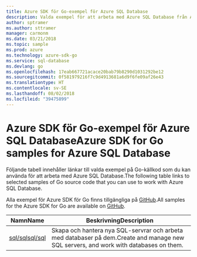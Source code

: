 ```yaml
---
title: Azure SDK för Go-exempel för Azure SQL Database
description: Valda exempel för att arbeta med Azure SQL Database från Azure SDK för Go.
author: sptramer
ms.author: sttramer
manager: carmonm
ms.date: 03/21/2018
ms.topic: sample
ms.prod: azure
ms.technology: azure-sdk-go
ms.service: sql-database
ms.devlang: go
ms.openlocfilehash: 17eab667721acace20bab79b8290d1031292be12
ms.sourcegitcommit: 0f581979216f7c9d4913681a6d9f6fe09af26e43
ms.translationtype: HT
ms.contentlocale: sv-SE
ms.lasthandoff: 08/02/2018
ms.locfileid: "39475899"
---
```

# <a name="azure-sdk-for-go-samples-for-azure-sql-database"></a><span data-ttu-id="bd7fc-103">Azure SDK för Go-exempel för Azure SQL Database</span><span class="sxs-lookup"><span data-stu-id="bd7fc-103">Azure SDK for Go samples for Azure SQL Database</span></span>

<span data-ttu-id="bd7fc-104">Följande tabell innehåller länkar till valda exempel på Go-källkod som du kan använda för att arbeta med Azure SQL Database.</span><span class="sxs-lookup"><span data-stu-id="bd7fc-104">The following table links to selected samples of Go source code that you can use to work with Azure SQL Database.</span></span>

<span data-ttu-id="bd7fc-105">Alla exempel för Azure SDK för Go finns tillgängliga på [GitHub](https://github.com/Azure-Samples/azure-sdk-for-go-samples).</span><span class="sxs-lookup"><span data-stu-id="bd7fc-105">All samples for the Azure SDK for Go are available on [GitHub](https://github.com/Azure-Samples/azure-sdk-for-go-samples).</span></span>

| <span data-ttu-id="bd7fc-106">Namn</span><span class="sxs-lookup"><span data-stu-id="bd7fc-106">Name</span></span> | <span data-ttu-id="bd7fc-107">Beskrivning</span><span class="sxs-lookup"><span data-stu-id="bd7fc-107">Description</span></span> |
|------|-------------|
| [<span data-ttu-id="bd7fc-108">sql/sql</span><span class="sxs-lookup"><span data-stu-id="bd7fc-108">sql/sql</span></span>](https://github.com/Azure-Samples/azure-sdk-for-go-samples/blob/master/sql/sql.go) | <span data-ttu-id="bd7fc-109">Skapa och hantera nya SQL-servrar och arbeta med databaser på dem.</span><span class="sxs-lookup"><span data-stu-id="bd7fc-109">Create and manage new SQL servers, and work with databases on them.</span></span> |
